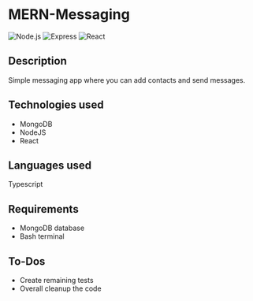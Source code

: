 ﻿# MERN-Messaging

![Node.js](https://img.shields.io/badge/Node.js-v20.14.0-green)
![Express](https://img.shields.io/badge/Express-v4.19.2-orange)
![React](https://img.shields.io/badge/React-v18.2.0-blue)

## Description
Simple messaging app where you can add contacts and send messages.

## Technologies used
* MongoDB
* NodeJS
* React

## Languages used
  Typescript

## Requirements
* MongoDB database
* Bash terminal

## To-Dos
* Create remaining tests
* Overall cleanup the code
